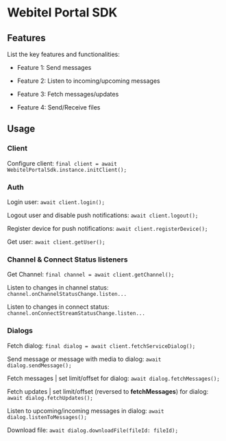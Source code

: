# Webitel Portal SDK

## Features

List the key features and functionalities:

- Feature 1: Send messages

- Feature 2: Listen to incoming/upcoming messages

- Feature 3: Fetch messages/updates

- Feature 4: Send/Receive files

## Usage

### Client

Configure client:
`final client = await WebitelPortalSdk.instance.initClient();`

### Auth

Login user:
`await client.login();`

Logout user and disable push notifications:
`await client.logout();`

Register device for push notifications:
`await client.registerDevice();`

Get user:
`await client.getUser();`

### Channel & Connect Status listeners

Get Channel:
`final channel = await client.getChannel();`

Listen to changes in channel status:
`channel.onChannelStatusChange.listen...`

Listen to changes in connect status:
`channel.onConnectStreamStatusChange.listen...`

### Dialogs

Fetch dialog:
`final dialog = await client.fetchServiceDialog();`

Send message or message with media to dialog:
`await dialog.sendMessage();`

Fetch messages | set limit/offset for dialog:
`await dialog.fetchMessages();`

Fetch updates | set limit/offset (reversed to **fetchMessages**) for dialog:
`await dialog.fetchUpdates();`

Listen to upcoming/incoming messages in dialog:
`await dialog.listenToMessages();`

Download file:
`await dialog.downloadFile(fileId: fileId);`

